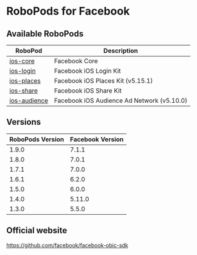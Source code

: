 # RoboPods for Facebook

## Available RoboPods

| RoboPod                           | Description                               |
|-----------------------------------|-------------------------------------------|
| [ios-core](ios-core/)             | Facebook Core                             |
| [ios-login](ios-login/)           | Facebook iOS Login Kit                    |
| [ios-places](ios-places/)         | Facebook iOS Places Kit (v5.15.1)         |
| [ios-share](ios-share/)           | Facebook iOS Share Kit                    |
| [ios-audience](ios-audience/)     | Facebook iOS Audience Ad Network (v5.10.0)|

## Versions

| RoboPods Version  | Facebook Version    |
|-------------------|---------------------|
| 1.9.0             | 7.1.1               |
| 1.8.0             | 7.0.1               |
| 1.7.1             | 7.0.0               |
| 1.6.1             | 6.2.0               |
| 1.5.0             | 6.0.0               |
| 1.4.0             | 5.11.0              |
| 1.3.0             | 5.5.0               |

## Official website

https://github.com/facebook/facebook-objc-sdk
